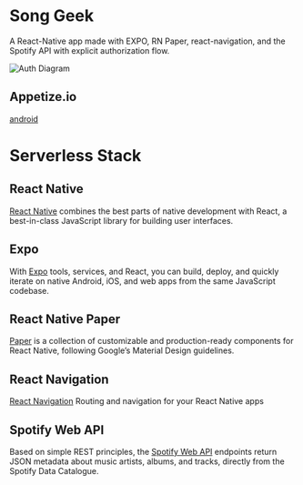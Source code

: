 # Song Geek
A React-Native app made with EXPO, RN Paper, react-navigation, and the Spotify API with explicit authorization flow.

![Auth Diagram](https://developer.spotify.com/assets/AuthG_AuthoriztionCode.png)

## Appetize.io

[android](https://appetize.io/app/b0yw4wdjvc64q8c9wndm03cgf8)


# Serverless Stack


## React Native
[React Native](https://appetize.io/app/zx8wahq08g7155p0v6q6cuag8g) combines the best parts of native development with React, a best-in-class JavaScript library for building user interfaces.

## Expo
With [Expo](https://expo.io/) tools, services, and React, you can build, deploy, and quickly iterate on native Android, iOS, and web apps from the same JavaScript codebase.

## React Native Paper
[Paper](https://callstack.github.io/react-native-paper/) is a collection of customizable and production-ready components for React Native, following Google’s Material Design guidelines.

## React Navigation
[React Navigation](https://reactnavigation.org/) Routing and navigation for your React Native apps

## Spotify Web API
Based on simple REST principles, the [Spotify Web API](https://developer.spotify.com/documentation/web-api/) endpoints return JSON metadata about music artists, albums, and tracks, directly from the Spotify Data Catalogue.
